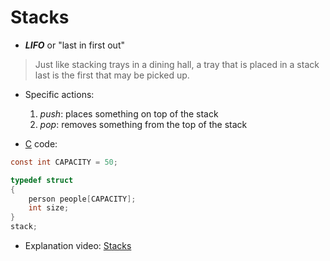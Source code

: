 # Stacks

- **_LIFO_** or "last in first out"

 > Just like stacking trays in a dining hall, a tray that is placed in a stack last is the first that may be picked up.

- Specific actions:
	1. _push_: places something on top of the stack
	2. _pop_: removes something from the top of the stack

- [C](contents-c.md) code:

```c
const int CAPACITY = 50;

typedef struct
{
    person people[CAPACITY];
    int size;
}
stack;
```

- Explanation video: [Stacks](https://cs50.harvard.edu/x/2025/shorts/stacks/)

